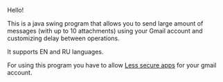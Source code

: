 Hello! 

This is a java swing program that allows you to send large amount of messages (with up to 10 attachments)
using your Gmail account and customizing delay between operations. 

It supports EN and RU languages. 

For using this program you have to allow <a href="https://myaccount.google.com/u/0/lesssecureapps">Less secure apps</a> for your gmail account. 
